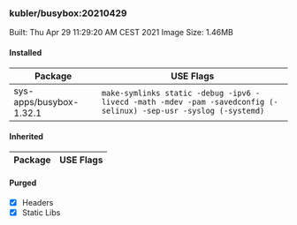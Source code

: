 ### kubler/busybox:20210429

Built: Thu Apr 29 11:29:20 AM CEST 2021
Image Size: 1.46MB

#### Installed
Package | USE Flags
--------|----------
sys-apps/busybox-1.32.1 | `make-symlinks static -debug -ipv6 -livecd -math -mdev -pam -savedconfig (-selinux) -sep-usr -syslog (-systemd)`
#### Inherited
Package | USE Flags
--------|----------
#### Purged
- [x] Headers
- [x] Static Libs

